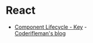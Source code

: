 # React

- [Component Lifecycle - Key](https://blog.coderifleman.com/2015/06/27/learning-react-3/) - [	
Coderifleman's blog](https://blog.coderifleman.com/)
